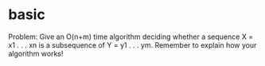 # basic


Problem:
Give an O(n+m) time algorithm deciding whether a sequence X = x1 . . . xn
is a subsequence of Y = y1 . . . ym. Remember to explain how your algorithm works!


